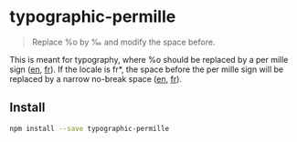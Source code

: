 # typographic-permille

> Replace %o by ‰ and modify the space before.

This is meant for typography, where %o should be replaced by a per mille sign ([en](http://www.fileformat.info/info/unicode/char/2030/index.htm), [fr](https://fr.wikipedia.org/wiki/Pour_mille)).
If the locale is fr*, the space before the per mille sign will be replaced by a narrow no-break space ([en](http://www.fileformat.info/info/unicode/char/202f/index.htm), [fr](https://fr.wikipedia.org/wiki/Espace_fine_ins%C3%A9cable)).


## Install

```sh
npm install --save typographic-permille
```
